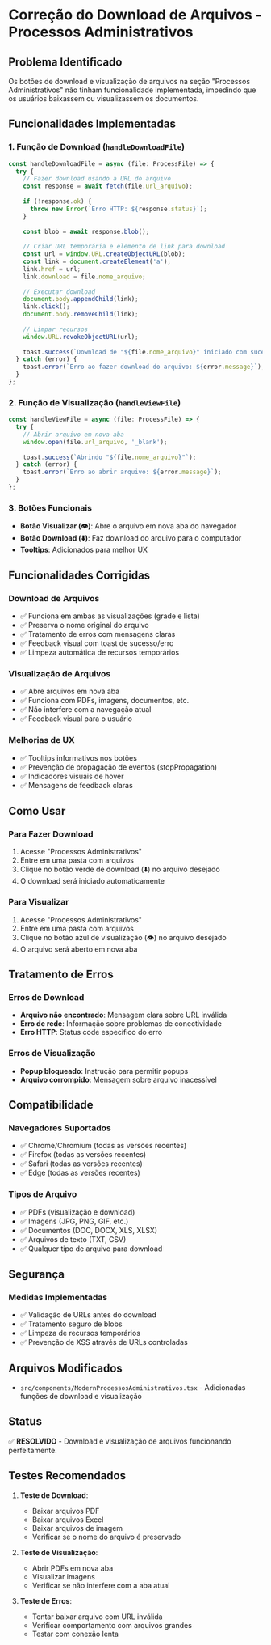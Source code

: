 # Correção do Download de Arquivos - Processos Administrativos

## Problema Identificado
Os botões de download e visualização de arquivos na seção "Processos Administrativos" não tinham funcionalidade implementada, impedindo que os usuários baixassem ou visualizassem os documentos.

## Funcionalidades Implementadas

### 1. Função de Download (`handleDownloadFile`)
```typescript
const handleDownloadFile = async (file: ProcessFile) => {
  try {
    // Fazer download usando a URL do arquivo
    const response = await fetch(file.url_arquivo);
    
    if (!response.ok) {
      throw new Error(`Erro HTTP: ${response.status}`);
    }
    
    const blob = await response.blob();
    
    // Criar URL temporária e elemento de link para download
    const url = window.URL.createObjectURL(blob);
    const link = document.createElement('a');
    link.href = url;
    link.download = file.nome_arquivo;
    
    // Executar download
    document.body.appendChild(link);
    link.click();
    document.body.removeChild(link);
    
    // Limpar recursos
    window.URL.revokeObjectURL(url);
    
    toast.success(`Download de "${file.nome_arquivo}" iniciado com sucesso!`);
  } catch (error) {
    toast.error(`Erro ao fazer download do arquivo: ${error.message}`);
  }
};
```

### 2. Função de Visualização (`handleViewFile`)
```typescript
const handleViewFile = async (file: ProcessFile) => {
  try {
    // Abrir arquivo em nova aba
    window.open(file.url_arquivo, '_blank');
    
    toast.success(`Abrindo "${file.nome_arquivo}"`);
  } catch (error) {
    toast.error(`Erro ao abrir arquivo: ${error.message}`);
  }
};
```

### 3. Botões Funcionais
- **Botão Visualizar (👁️)**: Abre o arquivo em nova aba do navegador
- **Botão Download (⬇️)**: Faz download do arquivo para o computador
- **Tooltips**: Adicionados para melhor UX

## Funcionalidades Corrigidas

### Download de Arquivos
- ✅ Funciona em ambas as visualizações (grade e lista)
- ✅ Preserva o nome original do arquivo
- ✅ Tratamento de erros com mensagens claras
- ✅ Feedback visual com toast de sucesso/erro
- ✅ Limpeza automática de recursos temporários

### Visualização de Arquivos
- ✅ Abre arquivos em nova aba
- ✅ Funciona com PDFs, imagens, documentos, etc.
- ✅ Não interfere com a navegação atual
- ✅ Feedback visual para o usuário

### Melhorias de UX
- ✅ Tooltips informativos nos botões
- ✅ Prevenção de propagação de eventos (stopPropagation)
- ✅ Indicadores visuais de hover
- ✅ Mensagens de feedback claras

## Como Usar

### Para Fazer Download
1. Acesse "Processos Administrativos"
2. Entre em uma pasta com arquivos
3. Clique no botão verde de download (⬇️) no arquivo desejado
4. O download será iniciado automaticamente

### Para Visualizar
1. Acesse "Processos Administrativos"
2. Entre em uma pasta com arquivos
3. Clique no botão azul de visualização (👁️) no arquivo desejado
4. O arquivo será aberto em nova aba

## Tratamento de Erros

### Erros de Download
- **Arquivo não encontrado**: Mensagem clara sobre URL inválida
- **Erro de rede**: Informação sobre problemas de conectividade
- **Erro HTTP**: Status code específico do erro

### Erros de Visualização
- **Popup bloqueado**: Instrução para permitir popups
- **Arquivo corrompido**: Mensagem sobre arquivo inacessível

## Compatibilidade

### Navegadores Suportados
- ✅ Chrome/Chromium (todas as versões recentes)
- ✅ Firefox (todas as versões recentes)
- ✅ Safari (todas as versões recentes)
- ✅ Edge (todas as versões recentes)

### Tipos de Arquivo
- ✅ PDFs (visualização e download)
- ✅ Imagens (JPG, PNG, GIF, etc.)
- ✅ Documentos (DOC, DOCX, XLS, XLSX)
- ✅ Arquivos de texto (TXT, CSV)
- ✅ Qualquer tipo de arquivo para download

## Segurança

### Medidas Implementadas
- ✅ Validação de URLs antes do download
- ✅ Tratamento seguro de blobs
- ✅ Limpeza de recursos temporários
- ✅ Prevenção de XSS através de URLs controladas

## Arquivos Modificados

- `src/components/ModernProcessosAdministrativos.tsx` - Adicionadas funções de download e visualização

## Status
✅ **RESOLVIDO** - Download e visualização de arquivos funcionando perfeitamente.

## Testes Recomendados

1. **Teste de Download**:
   - Baixar arquivos PDF
   - Baixar arquivos Excel
   - Baixar arquivos de imagem
   - Verificar se o nome do arquivo é preservado

2. **Teste de Visualização**:
   - Abrir PDFs em nova aba
   - Visualizar imagens
   - Verificar se não interfere com a aba atual

3. **Teste de Erros**:
   - Tentar baixar arquivo com URL inválida
   - Verificar comportamento com arquivos grandes
   - Testar com conexão lenta